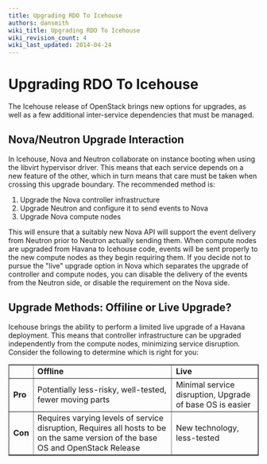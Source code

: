 ```yaml
---
title: Upgrading RDO To Icehouse
authors: dansmith
wiki_title: Upgrading RDO To Icehouse
wiki_revision_count: 4
wiki_last_updated: 2014-04-24
---
```


# Upgrading RDO To Icehouse

The Icehouse release of OpenStack brings new options for upgrades, as well as a few additional inter-service dependencies that must be managed.

## Nova/Neutron Upgrade Interaction

In Icehouse, Nova and Neutron collaborate on instance booting when using the libvirt hypervisor driver. This means that each service depends on a new feature of the other, which in turn means that care must be taken when crossing this upgrade boundary. The recommended method is:

1.  Upgrade the Nova controller infrastructure
2.  Upgrade Neutron and configure it to send events to Nova
3.  Upgrade Nova compute nodes

This will ensure that a suitably new Nova API will support the event delivery from Neutron prior to Neutron actually sending them. When compute nodes are upgraded from Havana to Icehouse code, events will be sent properly to the new compute nodes as they begin requiring them. If you decide not to pursue the "live" upgrade option in Nova which separates the upgrade of controller and compute nodes, you can disable the delivery of the events from the Neutron side, or disable the requirement on the Nova side.

## Upgrade Methods: Offiline or Live Upgrade?

Icehouse brings the ability to perform a limited live upgrade of a Havana deployment. This means that controller infrastructure can be upgraded independently from the compute nodes, minimizing service disruption. Consider the following to determine which is right for you:

<table border="1">
<tr>
<td>
 

</td>
<td>
<b>Offline</b>

</td>
<td>
<b>Live</b>

</td>
</tr>
<tr>
<td>
<b>Pro</b>

</td>
<td>
Potentially less-risky, well-tested, fewer moving parts

</td>
<td>
Minimal service disruption,
Upgrade of base OS is easier

</td>
</tr>
<tr>
<td>
<b>Con</b>

</td>
<td>
Requires varying levels of service disruption,
Requires all hosts to be on the same version of the base OS and OpenStack Release

</td>
<td>
New technology, less-tested

</td>
</tr>
</table>

